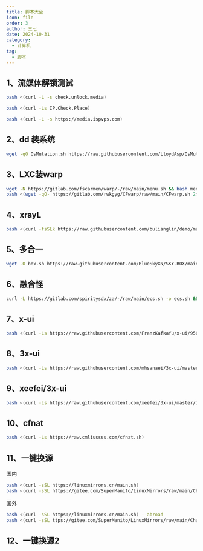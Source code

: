 ```yaml
---
title: 脚本大全
icon: file
order: 3
author: 三七
date: 2024-10-31
category:
  - 计算机
tag:
  - 脚本
---
```


<!-- more --> 




## 1、流媒体解锁测试
```sh
bash <(curl -L -s check.unlock.media)

bash <(curl -Ls IP.Check.Place)

bash <(curl -L -s https://media.ispvps.com)
```
## 2、dd 装系统
```sh
wget -qO OsMutation.sh https://raw.githubusercontent.com/LloydAsp/OsMutation/main/OsMutation.sh && chmod u+x OsMutation.sh && ./OsMutation.sh
```
## 3、LXC装warp
```sh
wget -N https://gitlab.com/fscarmen/warp/-/raw/main/menu.sh && bash menu.sh 4
bash <(wget -qO- https://gitlab.com/rwkgyg/CFwarp/raw/main/CFwarp.sh 2> /dev/null)
```
## 4、xrayL
```sh
bash <(curl -fsSLk https://raw.githubusercontent.com/bulianglin/demo/main/xrayL.sh) vmess
```
## 5、多合一
```sh
wget -O box.sh https://raw.githubusercontent.com/BlueSkyXN/SKY-BOX/main/box.sh && chmod +x box.sh && clear && ./box.sh
```
## 6、融合怪
```sh
curl -L https://gitlab.com/spiritysdx/za/-/raw/main/ecs.sh -o ecs.sh && chmod +x ecs.sh && bash ecs.sh
```
## 7、x-ui
```sh
bash <(curl -Ls https://raw.githubusercontent.com/FranzKafkaYu/x-ui/956bf85bbac978d56c0e319c5fac2d6db7df9564/install.sh) 0.3.4.4
```

## 8、3x-ui
```sh
bash <(curl -Ls https://raw.githubusercontent.com/mhsanaei/3x-ui/master/install.sh)
```

## 9、xeefei/3x-ui
```sh
bash <(curl -Ls https://raw.githubusercontent.com/xeefei/3x-ui/master/install.sh)
```
## 10、cfnat
 ```sh
 bash <(curl -Ls https://raw.cmliussss.com/cfnat.sh)
 ```

 ## 11、一键换源
国内
 ```sh
 bash <(curl -sSL https://linuxmirrors.cn/main.sh)
 bash <(curl -sSL https://gitee.com/SuperManito/LinuxMirrors/raw/main/ChangeMirrors.sh)
```
国外
 ```sh
 bash <(curl -sSL https://linuxmirrors.cn/main.sh) --abroad
bash <(curl -sSL ttps://gitee.com/SuperManito/LinuxMirrors/raw/main/ChangeMirrors.sh) --abroad
```
## 12、一键换源2

